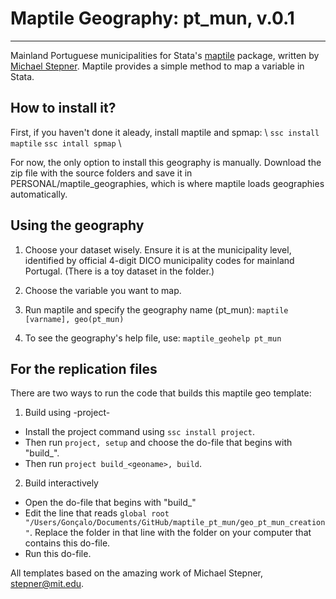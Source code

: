 # Maptile Geography: pt_mun, v.0.1
--------------------------------

Mainland Portuguese municipalities for Stata's [maptile](https://michaelstepner.com/maptile/) package, written by [Michael Stepner](https://github.com/michaelstepner/maptile). Maptile provides a simple method to map a variable in Stata. 

## How to install it?
First, if you haven't done it aleady, install maptile and spmap: \\
`ssc install maptile`
`ssc intall spmap` \\

For now, the only option to install this geography is manually. 
Download the zip file with the source folders and save it in PERSONAL/maptile_geographies, which is where maptile loads geographies automatically.

## Using the geography

 1. Choose your dataset wisely. Ensure it is at the municipality level, identified by official 4-digit DICO municipality codes for mainland Portugal. (There is a toy dataset in the folder.)
    
 2. Choose the variable you want to map. 

 3. Run maptile and specify the geography name (pt_mun):
    `maptile [varname], geo(pt_mun)`
    
 4. To see the geography's help file, use: 
    `maptile_geohelp pt_mun`

## For the replication files

There are two ways to run the code that builds this maptile geo template:

1. Build using -project-

- Install the project command using `ssc install project`.
- Then run `project, setup` and choose the do-file that begins with "build_".
- Then run `project build_<geoname>, build`.

2. Build interactively

- Open the do-file that begins with "build_"
- Edit the line that reads `global root "/Users/Gonçalo/Documents/GitHub/maptile_pt_mun/geo_pt_mun_creation"`.  Replace the folder in that line with the folder on your computer that contains this do-file.
- Run this do-file.

All templates based on the amazing work of Michael Stepner, stepner@mit.edu.
